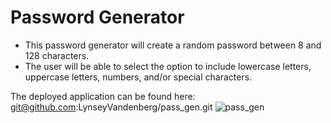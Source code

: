 # Password Generator
* This password generator will create a random password between 8 and 128 characters. 
* The user will be able to select the option to include lowercase letters, uppercase letters, numbers, and/or special characters.

The deployed application can be found here: git@github.com:LynseyVandenberg/pass_gen.git
![pass_gen](https://user-images.githubusercontent.com/81693557/117520114-ae48b600-af74-11eb-814b-4b84d3215b0a.JPG)

